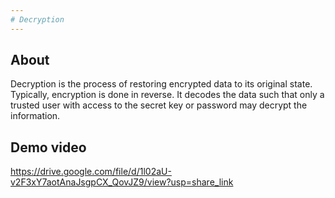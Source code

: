 ```yaml
--- 
# Decryption
---
```

## About
Decryption is the process of restoring encrypted data to its original state. Typically, encryption is done in reverse. It decodes the data such that only a trusted user with access to the secret key or password may decrypt the information.
## Demo video
https://drive.google.com/file/d/1l02aU-v2F3xY7aotAnaJsgpCX_QovJZ9/view?usp=share_link
